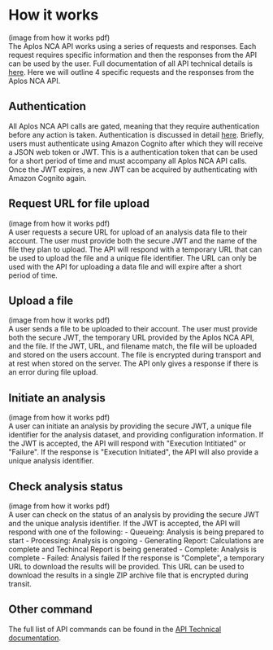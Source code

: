 # How it works
(image from how it works pdf)\
The Aplos NCA API works using a series of requests and responses. Each request requires specific information and then the responses from the API can be used by the user. Full documentation of all API technical details is [here](~/docs/api). Here we will outline 4 specific requests and the responses from the Aplos NCA API.

## Authentication
All Aplos NCA API calls are gated, meaning that they require authentication before any action is taken. Authentication is discussed in detail [here](./security). Briefly, users must authenticate using Amazon Cognito after which they will receive a JSON web token or JWT. This is a authentication token that can be used for a short period of time and must accompany all Aplos NCA API calls. Once the JWT expires, a new JWT can be acquired by authenticating with Amazon Cognito again.

## Request URL for file upload
(image from how it works pdf)\
A user requests a secure URL for upload of an analysis data file to their account. The user must provide both the secure JWT and the name of the file they plan to upload. The API will respond with a temporary URL that can be used to upload the file and a unique file identifier. The URL can only be used with the API for uploading a data file and will expire after a short period of time.

## Upload a file
(image from how it works pdf)\
A user sends a file to be uploaded to their account. The user must provide both the secure JWT, the temporary URL provided by the Aplos NCA API, and the file. If the JWT, URL, and filename match, the file will be uploaded and stored on the users account. The file is encrypted during transport and at rest when stored on the server. The API only gives a response if there is an error during file upload. 

## Initiate an analysis
(image from how it works pdf)\
A user can initiate an analysis by providing the secure JWT, a unique file identifier for the analysis dataset, and providing configuration information. If the JWT is accepted, the API will respond with "Execution Intitiated" or "Failure". If the response is "Execution Initiated", the API will also provide a unique analysis identifier. 

## Check analysis status
(image from how it works pdf)\
A user can check on the status of an analysis by providing the secure JWT and the unique analysis identifier. If the JWT is accepted, the API will respond with one of the following:
    -   Queueing: Analysis is being prepared to start
    -   Processing: Analysis is ongoing
    -   Generating Report: Calculations are complete and Techincal Report is being generated
    -   Complete: Analysis is complete
    -   Failed: Analysis failed
If the response is "Complete", a temporary URL to download the results will be provided. This URL can be used to download the results in a single ZIP archive file that is encrypted during transit.

## Other command
The full list of API commands can be found in the [API Technical documentation](~/docs/api/). 